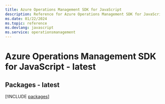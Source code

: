 ```yaml
---
title: Azure Operations Management SDK for JavaScript
description: Reference for Azure Operations Management SDK for JavaScript
ms.date: 01/22/2024
ms.topic: reference
ms.devlang: javascript
ms.service: operationsmanagement
---
```

# Azure Operations Management SDK for JavaScript - latest
## Packages - latest
[!INCLUDE [packages](operations-management-index.md)]